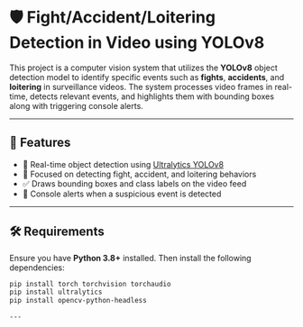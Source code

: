 # 🛡️ Fight/Accident/Loitering Detection in Video using YOLOv8

This project is a computer vision system that utilizes the **YOLOv8** object detection model to identify specific events such as **fights**, **accidents**, and **loitering** in surveillance videos. The system processes video frames in real-time, detects relevant events, and highlights them with bounding boxes along with triggering console alerts.

---

## 📌 Features

- 🎯 Real-time object detection using [Ultralytics YOLOv8](https://github.com/ultralytics/ultralytics)
- 🔎 Focused on detecting fight, accident, and loitering behaviors
- ✅ Draws bounding boxes and class labels on the video feed
- 🚨 Console alerts when a suspicious event is detected

---

## 🛠️ Requirements

Ensure you have **Python 3.8+** installed. Then install the following dependencies:

```bash
pip install torch torchvision torchaudio
pip install ultralytics
pip install opencv-python-headless

---